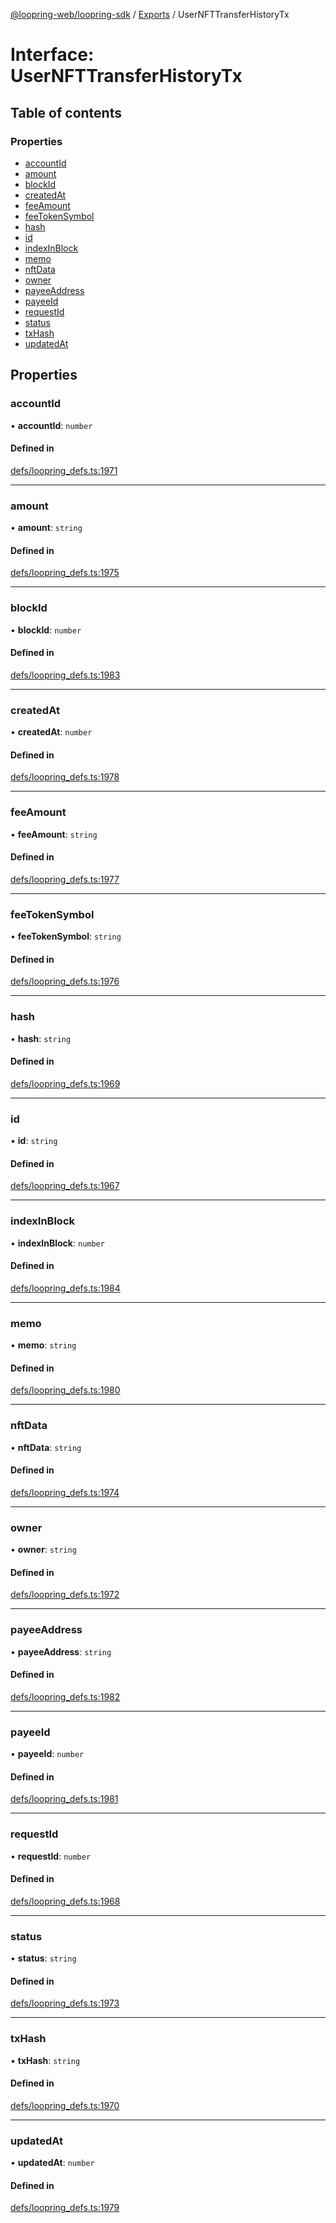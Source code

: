 [@loopring-web/loopring-sdk](../README.md) / [Exports](../modules.md) / UserNFTTransferHistoryTx

# Interface: UserNFTTransferHistoryTx

## Table of contents

### Properties

- [accountId](UserNFTTransferHistoryTx.md#accountid)
- [amount](UserNFTTransferHistoryTx.md#amount)
- [blockId](UserNFTTransferHistoryTx.md#blockid)
- [createdAt](UserNFTTransferHistoryTx.md#createdat)
- [feeAmount](UserNFTTransferHistoryTx.md#feeamount)
- [feeTokenSymbol](UserNFTTransferHistoryTx.md#feetokensymbol)
- [hash](UserNFTTransferHistoryTx.md#hash)
- [id](UserNFTTransferHistoryTx.md#id)
- [indexInBlock](UserNFTTransferHistoryTx.md#indexinblock)
- [memo](UserNFTTransferHistoryTx.md#memo)
- [nftData](UserNFTTransferHistoryTx.md#nftdata)
- [owner](UserNFTTransferHistoryTx.md#owner)
- [payeeAddress](UserNFTTransferHistoryTx.md#payeeaddress)
- [payeeId](UserNFTTransferHistoryTx.md#payeeid)
- [requestId](UserNFTTransferHistoryTx.md#requestid)
- [status](UserNFTTransferHistoryTx.md#status)
- [txHash](UserNFTTransferHistoryTx.md#txhash)
- [updatedAt](UserNFTTransferHistoryTx.md#updatedat)

## Properties

### accountId

• **accountId**: `number`

#### Defined in

[defs/loopring_defs.ts:1971](https://github.com/Loopring/loopring_sdk/blob/b7df545/src/defs/loopring_defs.ts#L1971)

___

### amount

• **amount**: `string`

#### Defined in

[defs/loopring_defs.ts:1975](https://github.com/Loopring/loopring_sdk/blob/b7df545/src/defs/loopring_defs.ts#L1975)

___

### blockId

• **blockId**: `number`

#### Defined in

[defs/loopring_defs.ts:1983](https://github.com/Loopring/loopring_sdk/blob/b7df545/src/defs/loopring_defs.ts#L1983)

___

### createdAt

• **createdAt**: `number`

#### Defined in

[defs/loopring_defs.ts:1978](https://github.com/Loopring/loopring_sdk/blob/b7df545/src/defs/loopring_defs.ts#L1978)

___

### feeAmount

• **feeAmount**: `string`

#### Defined in

[defs/loopring_defs.ts:1977](https://github.com/Loopring/loopring_sdk/blob/b7df545/src/defs/loopring_defs.ts#L1977)

___

### feeTokenSymbol

• **feeTokenSymbol**: `string`

#### Defined in

[defs/loopring_defs.ts:1976](https://github.com/Loopring/loopring_sdk/blob/b7df545/src/defs/loopring_defs.ts#L1976)

___

### hash

• **hash**: `string`

#### Defined in

[defs/loopring_defs.ts:1969](https://github.com/Loopring/loopring_sdk/blob/b7df545/src/defs/loopring_defs.ts#L1969)

___

### id

• **id**: `string`

#### Defined in

[defs/loopring_defs.ts:1967](https://github.com/Loopring/loopring_sdk/blob/b7df545/src/defs/loopring_defs.ts#L1967)

___

### indexInBlock

• **indexInBlock**: `number`

#### Defined in

[defs/loopring_defs.ts:1984](https://github.com/Loopring/loopring_sdk/blob/b7df545/src/defs/loopring_defs.ts#L1984)

___

### memo

• **memo**: `string`

#### Defined in

[defs/loopring_defs.ts:1980](https://github.com/Loopring/loopring_sdk/blob/b7df545/src/defs/loopring_defs.ts#L1980)

___

### nftData

• **nftData**: `string`

#### Defined in

[defs/loopring_defs.ts:1974](https://github.com/Loopring/loopring_sdk/blob/b7df545/src/defs/loopring_defs.ts#L1974)

___

### owner

• **owner**: `string`

#### Defined in

[defs/loopring_defs.ts:1972](https://github.com/Loopring/loopring_sdk/blob/b7df545/src/defs/loopring_defs.ts#L1972)

___

### payeeAddress

• **payeeAddress**: `string`

#### Defined in

[defs/loopring_defs.ts:1982](https://github.com/Loopring/loopring_sdk/blob/b7df545/src/defs/loopring_defs.ts#L1982)

___

### payeeId

• **payeeId**: `number`

#### Defined in

[defs/loopring_defs.ts:1981](https://github.com/Loopring/loopring_sdk/blob/b7df545/src/defs/loopring_defs.ts#L1981)

___

### requestId

• **requestId**: `number`

#### Defined in

[defs/loopring_defs.ts:1968](https://github.com/Loopring/loopring_sdk/blob/b7df545/src/defs/loopring_defs.ts#L1968)

___

### status

• **status**: `string`

#### Defined in

[defs/loopring_defs.ts:1973](https://github.com/Loopring/loopring_sdk/blob/b7df545/src/defs/loopring_defs.ts#L1973)

___

### txHash

• **txHash**: `string`

#### Defined in

[defs/loopring_defs.ts:1970](https://github.com/Loopring/loopring_sdk/blob/b7df545/src/defs/loopring_defs.ts#L1970)

___

### updatedAt

• **updatedAt**: `number`

#### Defined in

[defs/loopring_defs.ts:1979](https://github.com/Loopring/loopring_sdk/blob/b7df545/src/defs/loopring_defs.ts#L1979)
